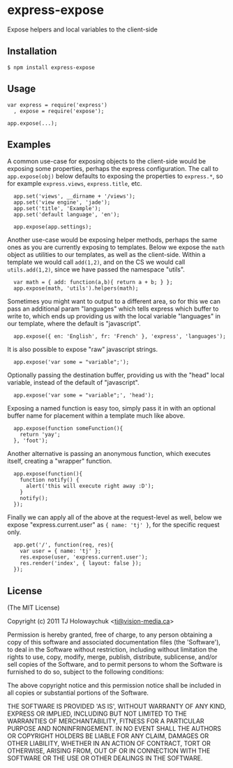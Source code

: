 
# express-expose

  Expose helpers and local variables to the client-side

## Installation

    $ npm install express-expose

## Usage

    var express = require('express')
      , expose = require('expose');

    app.expose(...);

## Examples

 A common use-case for exposing objects to the client-side would be exposing some properties, perhaps the express configuration. The call to `app.expose(obj)` below defaults to exposing the properties to `express.*`, so for example `express.views`, `express.title`, etc.

      app.set('views', __dirname + '/views');
      app.set('view engine', 'jade');
      app.set('title', 'Example');
      app.set('default language', 'en');

      app.expose(app.settings);

  Another use-case would be exposing helper methods, perhaps the same ones as you are currently exposing to templates. Below we expose the `math` object as utilities to our templates, as well as the client-side. Within a template we would call `add(1,2)`, and on the CS we would call `utils.add(1,2)`, since we have passed the namespace "utils".

      var math = { add: function(a,b){ return a + b; } };
      app.expose(math, 'utils').helpers(math);
      


  Sometimes you might want to output to a different area, so for this we can pass an additional param "languages" which tells express which buffer to write to, which ends up providing us with the local variable "languages" in our template, where the default is "javascript".

      app.expose({ en: 'English', fr: 'French' }, 'express', 'languages');


  It is also possible to expose "raw" javascript strings.

      app.expose('var some = "variable";');

  Optionally passing the destination buffer, providing us with the "head" local variable, instead of the default of "javascript".
  
      app.expose('var some = "variable";', 'head');

  Exposing a named function is easy too, simply pass it in with an optional buffer name for placement within a template much like above.

      app.expose(function someFunction(){
        return 'yay';
      }, 'foot');

   Another alternative is passing an anonymous function, which executes itself, creating a "wrapper" function.

      app.expose(function(){
        function notify() {
          alert('this will execute right away :D');
        }
        notify();
      });

 Finally we can apply all of the above at the request-level as well, below we expose "express.current.user" as `{ name: 'tj' }`, for the specific request only.

      app.get('/', function(req, res){
        var user = { name: 'tj' };
        res.expose(user, 'express.current.user');
        res.render('index', { layout: false });
      });

## License 

(The MIT License)

Copyright (c) 2011 TJ Holowaychuk &lt;tj@vision-media.ca&gt;

Permission is hereby granted, free of charge, to any person obtaining
a copy of this software and associated documentation files (the
'Software'), to deal in the Software without restriction, including
without limitation the rights to use, copy, modify, merge, publish,
distribute, sublicense, and/or sell copies of the Software, and to
permit persons to whom the Software is furnished to do so, subject to
the following conditions:

The above copyright notice and this permission notice shall be
included in all copies or substantial portions of the Software.

THE SOFTWARE IS PROVIDED 'AS IS', WITHOUT WARRANTY OF ANY KIND,
EXPRESS OR IMPLIED, INCLUDING BUT NOT LIMITED TO THE WARRANTIES OF
MERCHANTABILITY, FITNESS FOR A PARTICULAR PURPOSE AND NONINFRINGEMENT.
IN NO EVENT SHALL THE AUTHORS OR COPYRIGHT HOLDERS BE LIABLE FOR ANY
CLAIM, DAMAGES OR OTHER LIABILITY, WHETHER IN AN ACTION OF CONTRACT,
TORT OR OTHERWISE, ARISING FROM, OUT OF OR IN CONNECTION WITH THE
SOFTWARE OR THE USE OR OTHER DEALINGS IN THE SOFTWARE.